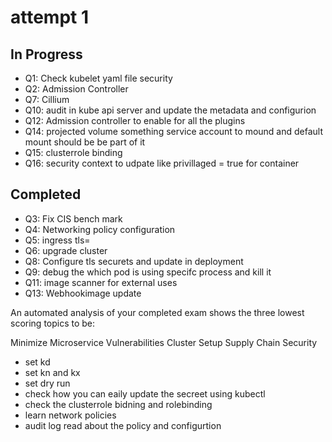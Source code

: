 # attempt 1

## In Progress

- Q1: Check kubelet yaml file security
- Q2: Admission Controller
- Q7: Cillium
- Q10: audit in kube api server and update the metadata and configurion
- Q12: Admission controller to enable for all the plugins
- Q14: projected volume something service account to mound and default mount should be be part of it
- Q15: clusterrole binding
- Q16: security context to udpate like privillaged = true for container

## Completed

- Q3: Fix CIS bench mark
- Q4: Networking policy configuration
- Q5: ingress tls=
- Q6: upgrade cluster
- Q8: Configure tls securets and update in deployment
- Q9: debug the which pod is using specifc process and kill it
- Q11: image scanner for external uses
- Q13: Webhookimage update


An automated analysis of your completed exam shows the three lowest scoring topics to be:

Minimize Microservice Vulnerabilities
Cluster Setup
Supply Chain Security

- set kd
- set kn and kx
- set dry run
- check how you can eaily update the secreet using kubectl
- check the clusterrole bidning and rolebinding
- learn network policies
- audit log read about the policy and configurtion
